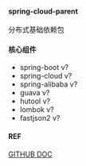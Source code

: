 #### spring-cloud-parent

分布式基础依赖包

#### 核心组件
- spring-boot v?
- spring-cloud v?
- spring-alibaba v?
- guava v?
- hutool v?
- lombok v?
- fastjson2 v?

#### REF
[GITHUB DOC](https://docs.github.com/cn/actions/publishing-packages/publishing-docker-images)